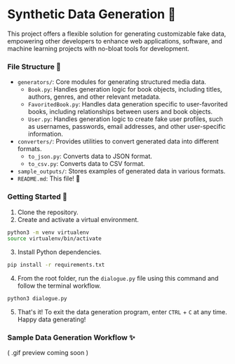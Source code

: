 # Synthetic Data Generation 🤖

This project offers a flexible solution for generating customizable fake data, empowering other developers to enhance web applications, software, and machine learning projects with no-bloat tools for development.

### File Structure 📑

* `generators/`: Core modules for generating structured media data.
    * `Book.py`: Handles generation logic for book objects, including titles, authors, genres, and other relevant metadata.
    * `FavoritedBook.py`: Handles data generation specific to user-favorited books, including relationships between users and book objects.
    * `User.py`: Handles generation logic to create fake user profiles, such as usernames, passwords, email addresses, and other user-specific information.
* `converters/`: Provides utilities to convert generated data into different formats.
    * `to_json.py`: Converts data to JSON format.
    * `to_csv.py`: Converts data to CSV format.
* `sample_outputs/`: Stores examples of generated data in various formats.
* `README.md`: This file! 👋

### Getting Started 🚀

1. Clone the repository.
2. Create and activate a virtual environment.
```zsh
python3 -m venv virtualenv
source virtualenv/bin/activate
```
3. Install Python dependencies.
```zsh
pip install -r requirements.txt
```
4. From the root folder, run the `dialogue.py` file using this command and follow the terminal workflow.
```zsh
python3 dialogue.py
```
5. That's it! To exit the data generation program, enter `CTRL` + `C` at any time. Happy data generating!

### Sample Data Generation Workflow ✨
<!-- ![](preview_dialogue.gif) -->
( .gif preview coming soon )